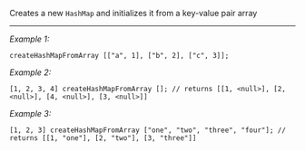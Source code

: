 Creates a new `HashMap` and initializes it from a key-value pair array


---
*Example 1:*
```sqf
createHashMapFromArray [["a", 1], ["b", 2], ["c", 3]];
```

*Example 2:*
```sqf
[1, 2, 3, 4] createHashMapFromArray []; // returns [[1, <null>], [2, <null>], [4, <null>], [3, <null>]]
```

*Example 3:*
```sqf
[1, 2, 3] createHashMapFromArray ["one", "two", "three", "four"]; // returns [[1, "one"], [2, "two"], [3, "three"]]
```